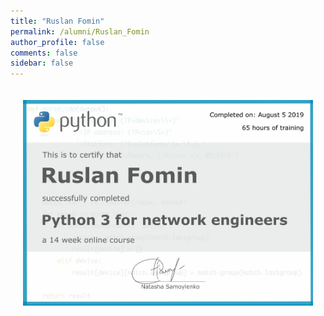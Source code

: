 ```yaml
---
title: "Ruslan Fomin"
permalink: /alumni/Ruslan_Fomin
author_profile: false
comments: false
sidebar: false
---
```


<div style="padding: 20px;">
  <img src="https://raw.githubusercontent.com/pyneng/pyneng.github.io/master/alumni/Ruslan_Fomin.png" alt="Python for network engineers">
</div>

